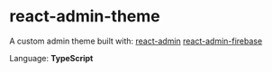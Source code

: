 # react-admin-theme

A custom admin theme built with:
[react-admin](https://github.com/marmelab/react-admin "react-admin")
[react-admin-firebase](https://github.com/benwinding/react-admin-firebase "react-admin-firebase ")

Language:
**TypeScript**
